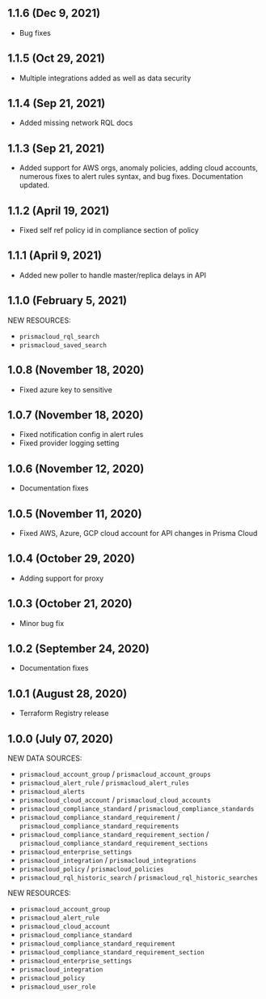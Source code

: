 ## 1.1.6 (Dec 9, 2021)

* Bug fixes

## 1.1.5 (Oct 29, 2021)

* Multiple integrations added as well as data security

## 1.1.4 (Sep 21, 2021)

* Added missing network RQL docs

## 1.1.3 (Sep 21, 2021)

* Added support for AWS orgs, anomaly policies, adding cloud accounts, numerous fixes to alert rules syntax, and bug fixes.  Documentation updated.

## 1.1.2 (April 19, 2021)

* Fixed self ref policy id in compliance section of policy

## 1.1.1 (April 9, 2021)

* Added new poller to handle master/replica delays in API

## 1.1.0 (February 5, 2021)

NEW RESOURCES:

* `prismacloud_rql_search`
* `prismacloud_saved_search`

## 1.0.8 (November 18, 2020)

* Fixed azure key to sensitive

## 1.0.7 (November 18, 2020)

* Fixed notification config in alert rules
* Fixed provider logging setting

## 1.0.6 (November 12, 2020)

* Documentation fixes

## 1.0.5 (November 11, 2020)

* Fixed AWS, Azure, GCP cloud account for API changes in Prisma Cloud

## 1.0.4 (October 29, 2020)

* Adding support for proxy

## 1.0.3 (October 21, 2020)

* Minor bug fix

## 1.0.2 (September 24, 2020)

* Documentation fixes

## 1.0.1 (August 28, 2020)

* Terraform Registry release

## 1.0.0 (July 07, 2020)

NEW DATA SOURCES:

* `prismacloud_account_group` / `prismacloud_account_groups`
* `prismacloud_alert_rule` / `prismacloud_alert_rules`
* `prismacloud_alerts`
* `prismacloud_cloud_account` / `prismacloud_cloud_accounts`
* `prismacloud_compliance_standard` / `prismacloud_compliance_standards`
* `prismacloud_compliance_standard_requirement` / `prismacloud_compliance_standard_requirements`
* `prismacloud_compliance_standard_requirement_section` / `prismacloud_compliance_standard_requirement_sections`
* `prismacloud_enterprise_settings`
* `prismacloud_integration` / `prismacloud_integrations`
* `prismacloud_policy` / `prismacloud_policies`
* `prismacloud_rql_historic_search` / `prismacloud_rql_historic_searches`

NEW RESOURCES:

* `prismacloud_account_group`
* `prismacloud_alert_rule`
* `prismacloud_cloud_account`
* `prismacloud_compliance_standard`
* `prismacloud_compliance_standard_requirement`
* `prismacloud_compliance_standard_requirement_section`
* `prismacloud_enterprise_settings`
* `prismacloud_integration`
* `prismacloud_policy`
* `prismacloud_user_role`

